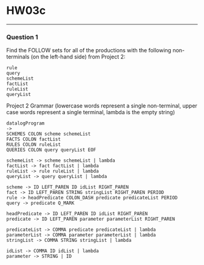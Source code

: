 # HW03c
---
### Question 1

Find the FOLLOW sets for all of the productions with the following non-terminals (on the left-hand side) from Project 2:
```
rule
query
schemeList
factList
ruleList
queryList
```

Project 2 Grammar (lowercase words represent a single non-terminal, upper case words represent a single terminal, lambda is the empty string)
```
datalogProgram 
-> 
SCHEMES COLON scheme schemeList 
FACTS COLON factList
RULES COLON ruleList 
QUERIES COLON query queryList EOF

schemeList -> scheme schemeList | lambda
factList -> fact factList | lambda
ruleList -> rule ruleList | lambda
queryList -> query queryList | lambda

scheme -> ID LEFT_PAREN ID idList RIGHT_PAREN
fact -> ID LEFT_PAREN STRING stringList RIGHT_PAREN PERIOD
rule -> headPredicate COLON_DASH predicate predicateList PERIOD
query -> predicate Q_MARK

headPredicate -> ID LEFT_PAREN ID idList RIGHT_PAREN
predicate -> ID LEFT_PAREN parameter parameterList RIGHT_PAREN

predicateList -> COMMA predicate predicateList | lambda
parameterList -> COMMA parameter parameterList | lambda
stringList -> COMMA STRING stringList | lambda

idList -> COMMA ID idList | lambda
parameter -> STRING | ID
```
